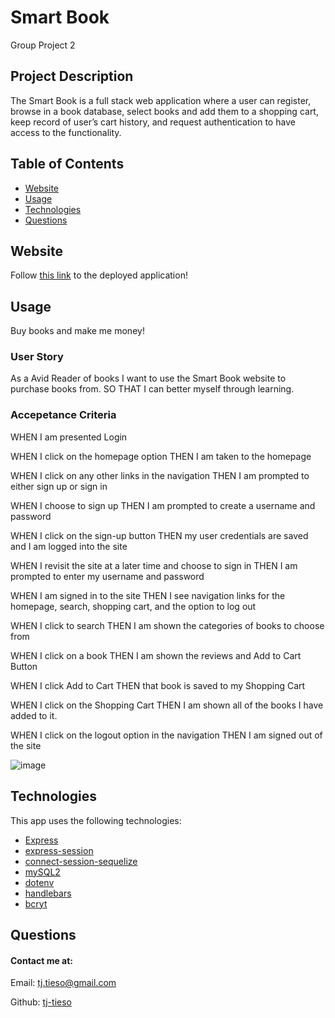 # Smart Book

Group Project 2

## Project Description

The Smart Book is a full stack web application where a user can register, browse in a book database, select books and add them to a shopping cart, keep record of user’s cart history, and request authentication to have access to the functionality.

## Table of Contents

- [Website](#website)
- [Usage](#usage)
- [Technologies](#technologies)
- [Questions](#questions)

## Website

Follow [this link]() to the deployed application!

## Usage

Buy books and make me money!

### User Story

As a Avid Reader of books
I want to use the Smart Book website to purchase books from.
SO THAT I can better myself through learning.

### Accepetance Criteria

WHEN I am presented
Login

WHEN I click on the homepage option
THEN I am taken to the homepage

WHEN I click on any other links in the navigation
THEN I am prompted to either sign up or sign in

WHEN I choose to sign up
THEN I am prompted to create a username and password

WHEN I click on the sign-up button
THEN my user credentials are saved and I am logged into the site

WHEN I revisit the site at a later time and choose to sign in
THEN I am prompted to enter my username and password

WHEN I am signed in to the site
THEN I see navigation links for the homepage, search, shopping cart, and the option to log out

WHEN I click to search
THEN I am shown the categories of books to choose from

WHEN I click on a book
THEN I am shown the reviews and Add to Cart Button

WHEN I click Add to Cart
THEN that book is saved to my Shopping Cart

WHEN I click on the Shopping Cart
THEN I am shown all of the books I have added to it.

WHEN I click on the logout option in the navigation
THEN I am signed out of the site

![image]()

## Technologies

This app uses the following technologies:

- [Express](https://www.npmjs.com/package/express)
- [express-session](https://www.npmjs.com/package/express-session)
- [connect-session-sequelize](https://www.npmjs.com/package/connect-session-sequelize)
- [mySQL2](https://www.npmjs.com/package/mysql2)
- [dotenv](https://www.npmjs.com/package/dotenv)
- [handlebars](https://handlebarsjs.com/)
- [bcryt](https://www.npmjs.com/package/bcrypt)

## Questions

#### Contact me at:

Email: tj.tieso@gmail.com

Github: [tj-tieso](https://github.com/tj-tieso)
